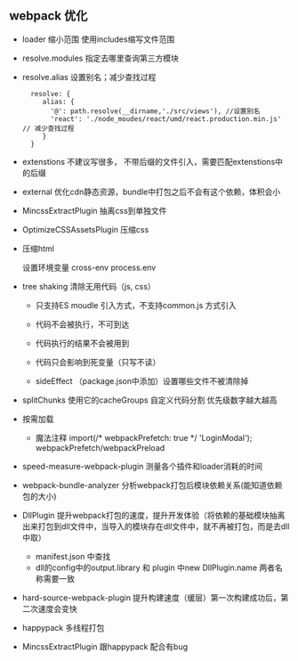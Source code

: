 ## webpack 优化
* loader 缩小范围 使用includes缩写文件范围
* resolve.modules 指定去哪里查询第三方模块
* resolve.alias 设置别名；减少查找过程
  ```
    resolve: {
       alias: {
         '@': path.resolve(__dirname,'./src/views'), //设置别名
         'react': './node_moudes/react/umd/react.production.min.js' // 减少查找过程
       }
    }
  ```
* extenstions 不建议写很多， 不带后缀的文件引入，需要匹配extenstions中的后缀
* external 优化cdn静态资源，bundle中打包之后不会有这个依赖，体积会小
* MincssExtractPlugin 抽离css到单独文件
* OptimizeCSSAssetsPlugin 压缩css 
* 压缩html

  设置环境变量 cross-env process.env
* tree shaking 清除无用代码（js, css）
  * 只支持ES moudle 引入方式，不支持common.js 方式引入
  * 代码不会被执行，不可到达
  * 代码执行的结果不会被用到
  * 代码只会影响到死变量（只写不读）

  * sideEffect （package.json中添加）设置哪些文件不被清除掉
* splitChunks 使用它的cacheGroups 自定义代码分割 优先级数字越大越高
* 按需加载
  * 魔法注释 import(/* webpackPrefetch: true */ 'LoginModal');  webpackPrefetch/webpackPreload
* speed-measure-webpack-plugin 测量各个插件和loader消耗的时间
* webpack-bundle-analyzer 分析webpack打包后模块依赖关系(能知道依赖包的大小)
* DllPlugin 提升webpack打包的速度，提升开发体验（将依赖的基础模块抽离出来打包到dll文件中，当导入的模块存在dll文件中，就不再被打包，而是去dll中取）
  * manifest.json 中查找
  * dll的config中的output.library 和 plugin 中new DllPlugin.name 两者名称需要一致
* hard-source-webpack-plugin 提升构建速度（缓层）第一次构建成功后，第二次速度会变快
* happypack 多线程打包
 * MincssExtractPlugin 跟happypack 配合有bug